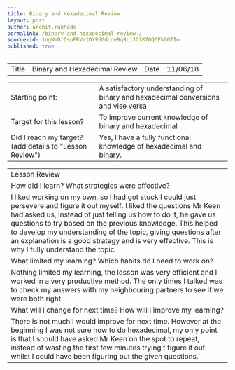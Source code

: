 ```yaml
---
title: Binary and Hexadecimal Review 
layout: post
author: archit.rakhade
permalink: /binary-and-hexadecimal-review-/
source-id: 1ngWmDrOsoFRVz1DY95GdLde9qBLiJGf87OQ6FbO0TIo
published: true
---
```

<table>
  <tr>
    <td>Title</td>
    <td>Binary and Hexadecimal Review</td>
    <td>Date</td>
    <td>11/06/18</td>
  </tr>
</table>


<table>
  <tr>
    <td>Starting point:</td>
    <td>A satisfactory understanding of binary and hexadecimal conversions and vise versa</td>
  </tr>
  <tr>
    <td>Target for this lesson?</td>
    <td>To improve current knowledge of binary and hexadecimal</td>
  </tr>
  <tr>
    <td>Did I reach my target? 
(add details to "Lesson Review")</td>
    <td>Yes, I have a fully functional knowledge of hexadecimal and binary.</td>
  </tr>
</table>


 

<table>
  <tr>
    <td>Lesson Review</td>
  </tr>
  <tr>
    <td>How did I learn? What strategies were effective? </td>
  </tr>
  <tr>
    <td>I liked working on my own, so I had got stuck I could just persevere and figure it out myself. I liked the questions Mr Keen had asked us, instead of just telling us how to do it, he gave us questions to try based on the previous knowledge. This helped to develop my understanding of the topic, giving questions after an explanation is a good strategy and is very effective. This is why I fully understand the topic.</td>
  </tr>
  <tr>
    <td>What limited my learning? Which habits do I need to work on? </td>
  </tr>
  <tr>
    <td>Nothing limited my learning, the lesson was very efficient and I worked in a very productive method. The only times I talked was to check my answers with my neighbouring partners to see if we were both right.  </td>
  </tr>
  <tr>
    <td>What will I change for next time? How will I improve my learning?</td>
  </tr>
  <tr>
    <td>There is not much I would improve for next time. However at the beginning I was not sure how to do hexadecimal, my only point is that I should have asked Mr Keen on the spot to repeat, instead of wasting the first few minutes trying t figure it out whilst I could have been figuring out the given questions.</td>
  </tr>
</table>


